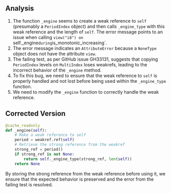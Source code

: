 ## Analysis
1. The function `_engine` seems to create a weak reference to `self` (presumably a `PeriodIndex` object) and then calls `_engine_type` with this weak reference and the length of `self`. The error message points to an issue when calling `view("i8") on `self._engine` during `is_monotonic_increasing`.
2. The error message indicates an `AttributeError` because a `NoneType` object does not have the attribute `view`.
3. The failing test, as per GitHub issue GH33131, suggests that copying `PeriodIndex` levels on `MultiIndex` loses weakrefs, leading to the incorrect behavior of the `_engine` method.
4. To fix this bug, we need to ensure that the weak reference to `self` is properly handled and not lost before being used within the `_engine_type` function.
5. We need to modify the `_engine` function to correctly handle the weak reference.

## Corrected Version
```python
@cache_readonly
def _engine(self):
    # Make a weak reference to self
    period = weakref.ref(self)
    # Retrieve the strong reference from the weakref
    strong_ref = period()
    if strong_ref is not None:
        return self._engine_type(strong_ref, len(self))
    return None
```

By storing the strong reference from the weak reference before using it, we ensure that the expected behavior is preserved and the error from the failing test is resolved.